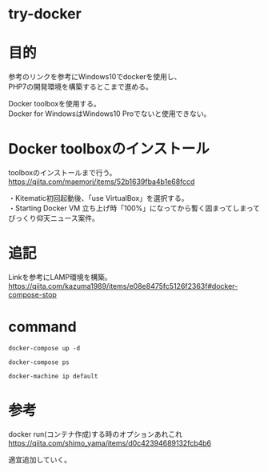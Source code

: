 try-docker
====

# 目的
参考のリンクを参考にWindows10でdockerを使用し、  
PHP7の開発環境を構築するとこまで進める。

Docker toolboxを使用する。  
Docker for WindowsはWindows10 Proでないと使用できない。

# Docker toolboxのインストール
toolboxのインストールまで行う。  
https://qiita.com/maemori/items/52b1639fba4b1e68fccd  
  
・Kitematic初回起動後、「use VirtualBox」を選択する。  
・Starting Docker VM 立ち上げ時「100%」になってから暫く固まってしまってびっくり仰天ニュース案件。

# 追記
Linkを参考にLAMP環境を構築。  
https://qiita.com/kazuma1989/items/e08e8475fc5126f2363f#docker-compose-stop  

# command  
``
docker-compose up -d
``
  
``
docker-compose ps
``
  
``
docker-machine ip default
``
# 参考
docker run(コンテナ作成)する時のオプションあれこれ  
https://qiita.com/shimo_yama/items/d0c42394689132fcb4b6

適宜追加していく。  
